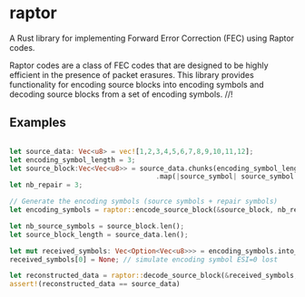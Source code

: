 # raptor

A Rust library for implementing Forward Error Correction (FEC) using Raptor codes.

Raptor codes are a class of FEC codes that are designed to be highly efficient in the presence of packet erasures.
This library provides functionality for encoding source blocks into encoding symbols and decoding source blocks from a set of encoding symbols.
//!
## Examples

```rust

let source_data: Vec<u8> = vec![1,2,3,4,5,6,7,8,9,10,11,12];
let encoding_symbol_length = 3;
let source_block:Vec<Vec<u8>> = source_data.chunks(encoding_symbol_length)
                                    .map(|source_symbol| source_symbol.to_vec()).collect();
let nb_repair = 3;

// Generate the encoding symbols (source symbols + repair symbols)
let encoding_symbols = raptor::encode_source_block(&source_block, nb_repair);

let nb_source_symbols = source_block.len();
let source_block_length = source_data.len();

let mut received_symbols: Vec<Option<Vec<u8>>> = encoding_symbols.into_iter().map(|symbols| Some(symbols)).collect();
received_symbols[0] = None; // simulate encoding symbol ESI=0 lost

let reconstructed_data = raptor::decode_source_block(&received_symbols, nb_source_symbols, source_block_length).unwrap();
assert!(reconstructed_data == source_data)


